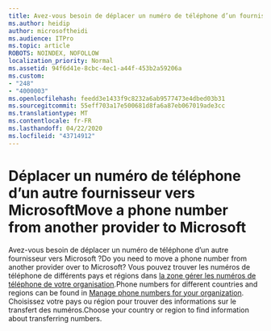 ```yaml
---
title: Avez-vous besoin de déplacer un numéro de téléphone d’un fournisseur vers Microsoft ?
ms.author: heidip
author: microsoftheidi
ms.audience: ITPro
ms.topic: article
ROBOTS: NOINDEX, NOFOLLOW
localization_priority: Normal
ms.assetid: 94f6d41e-8cbc-4ec1-a44f-453b2a59206a
ms.custom:
- "248"
- "4000003"
ms.openlocfilehash: feedd3e1433f9c8232a6ab9577473e4dbed03b31
ms.sourcegitcommit: 55eff703a17e500681d8fa6a87eb067019ade3cc
ms.translationtype: MT
ms.contentlocale: fr-FR
ms.lasthandoff: 04/22/2020
ms.locfileid: "43714912"
---
```

# <a name="move-a-phone-number-from-another-provider-to-microsoft"></a><span data-ttu-id="b075f-102">Déplacer un numéro de téléphone d’un autre fournisseur vers Microsoft</span><span class="sxs-lookup"><span data-stu-id="b075f-102">Move a phone number from another provider to Microsoft</span></span>

<span data-ttu-id="b075f-103">Avez-vous besoin de déplacer un numéro de téléphone d’un autre fournisseur vers Microsoft ?</span><span class="sxs-lookup"><span data-stu-id="b075f-103">Do you need to move a phone number from another provider over to Microsoft?</span></span> <span data-ttu-id="b075f-104">Vous pouvez trouver les numéros de téléphone de différents pays et régions dans [la zone gérer les numéros de téléphone de votre organisation](https://docs.microsoft.com/SkypeForBusiness/what-are-calling-plans-in-office-365/manage-phone-numbers-for-your-organization/manage-phone-numbers-for-your-organization).</span><span class="sxs-lookup"><span data-stu-id="b075f-104">Phone numbers for different countries and regions can be found in [Manage phone numbers for your organization](https://docs.microsoft.com/SkypeForBusiness/what-are-calling-plans-in-office-365/manage-phone-numbers-for-your-organization/manage-phone-numbers-for-your-organization).</span></span> <span data-ttu-id="b075f-105">Choisissez votre pays ou région pour trouver des informations sur le transfert des numéros.</span><span class="sxs-lookup"><span data-stu-id="b075f-105">Choose your country or region to find information about transferring numbers.</span></span> 
  